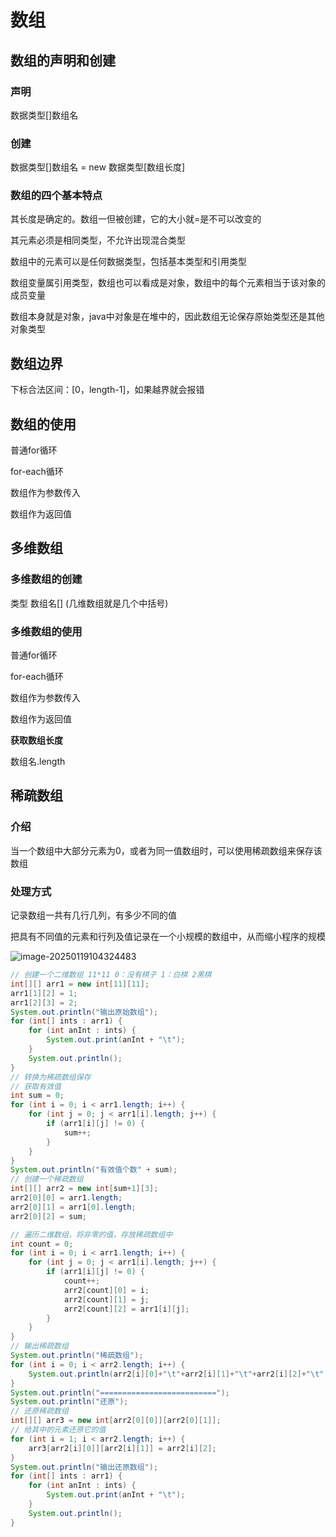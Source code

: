 # 数组

## 数组的声明和创建

### 声明

数据类型[]数组名

### 创建

数据类型[]数组名 = new 数据类型[数组长度]

### 数组的四个基本特点

其长度是确定的。数组一但被创建，它的大小就=是不可以改变的

其元素必须是相同类型，不允许出现混合类型

数组中的元素可以是任何数据类型，包括基本类型和引用类型

数组变量属引用类型，数组也可以看成是对象，数组中的每个元素相当于该对象的成员变量

数组本身就是对象，java中对象是在堆中的，因此数组无论保存原始类型还是其他对象类型

## 数组边界

下标合法区间：[0，length-1]，如果越界就会报错

## 数组的使用

普通for循环

for-each循环

数组作为参数传入

数组作为返回值

## 多维数组

### 多维数组的创建

类型 数组名[] (几维数组就是几个中括号)

### 多维数组的使用

普通for循环

for-each循环

数组作为参数传入

数组作为返回值

**获取数组长度**

数组名.length

## 稀疏数组

### 介绍

当一个数组中大部分元素为0，或者为同一值数组时，可以使用稀疏数组来保存该数组

### 处理方式

记录数组一共有几行几列，有多少不同的值

把具有不同值的元素和行列及值记录在一个小规模的数组中，从而缩小程序的规模

![image-20250119104324483](E:\study\lianxi\Doc\images\稀疏数组.png)

```java
// 创建一个二维数组 11*11 0：没有棋子 1：白棋 2黑棋
int[][] arr1 = new int[11][11];
arr1[1][2] = 1;
arr1[2][3] = 2;
System.out.println("输出原始数组");
for (int[] ints : arr1) {
    for (int anInt : ints) {
        System.out.print(anInt + "\t");
    }
    System.out.println();
}
// 转换为稀疏数组保存
// 获取有效值
int sum = 0;
for (int i = 0; i < arr1.length; i++) {
    for (int j = 0; j < arr1[i].length; j++) {
        if (arr1[i][j] != 0) {
            sum++;
        }
    }
}
System.out.println("有效值个数" + sum);
// 创建一个稀疏数组
int[][] arr2 = new int[sum+1][3];
arr2[0][0] = arr1.length;
arr2[0][1] = arr1[0].length;
arr2[0][2] = sum;

// 遍历二维数组，将非零的值，存放稀疏数组中
int count = 0;
for (int i = 0; i < arr1.length; i++) {
    for (int j = 0; j < arr1[i].length; j++) {
        if (arr1[i][j] != 0) {
            count++;
            arr2[count][0] = i;
            arr2[count][1] = j;
            arr2[count][2] = arr1[i][j];
        }
    }
}
// 输出稀疏数组
System.out.println("稀疏数组");
for (int i = 0; i < arr2.length; i++) {
    System.out.println(arr2[i][0]+"\t"+arr2[i][1]+"\t"+arr2[i][2]+"\t");
}
System.out.println("==========================");
System.out.println("还原");
// 还原稀疏数组
int[][] arr3 = new int[arr2[0][0]][arr2[0][1]];
// 给其中的元素还原它的值
for (int i = 1; i < arr2.length; i++) {
    arr3[arr2[i][0]][arr2[i][1]] = arr2[i][2];
}
System.out.println("输出还原数组");
for (int[] ints : arr1) {
    for (int anInt : ints) {
        System.out.print(anInt + "\t");
    }
    System.out.println();
}
```
